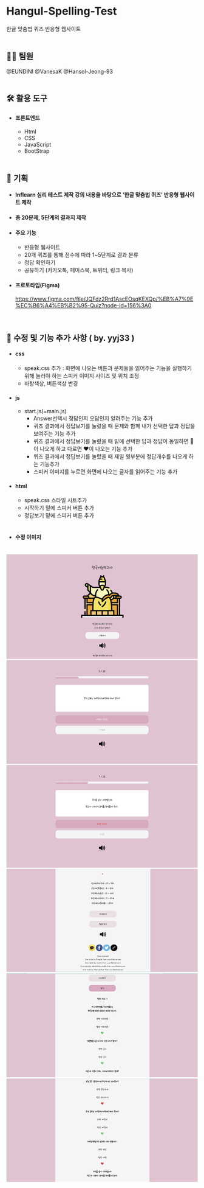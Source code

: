 # Hangul-Spelling-Test
한글 맞춤법 퀴즈 반응형 웹사이트
<br><br>

## 👩‍💻 팀원
@EUNDINI @VanesaK @Hansol-Jeong-93
<br><br>
 
## 🛠 활용 도구
* #### 프론트엔드
  * Html
  * CSS
  * JavaScript
  * BootStrap
<br><br>

## 📑 기획
- #### Inflearn 심리 테스트 제작 강의 내용을 바탕으로 ‘한글 맞춤법 퀴즈’ 반응형 웹사이트 제작
- #### 총 20문제, 5단계의 결과지 제작
- #### 주요 기능
  - 반응형 웹사이트
  - 20개 퀴즈를 통해 점수에 따라 1~5단계로 결과 분류
  - 정답 확인하기
  - 공유하기 (카카오톡, 페이스북, 트위터, 링크 복사)

- #### 프로토타입(Figma)<br>
  <https://www.figma.com/file/JQFdz2Rrd1AscEOsqKEXQp/%EB%A7%9E%EC%B6%A4%EB%B2%95-Quiz?node-id=156%3A0>

<br>
  
## 📝 수정 및 기능 추가 사항 ( by. yyj33 )
- #### css
  - speak.css 추가 : 화면에 나오는 버튼과 문제들을 읽어주는 기능을 실행하기 위해 눌러야 하는 스피커 이미지 사이즈 및 위치 조정
  - 바탕색상, 버튼색상 변경
- #### js
  - start.js(=main.js) 
    - Answer선택시 정답인지 오답인지 알려주는 기능 추가
    - 퀴즈 결과에서 정답보기를 눌렀을 때 문제와 함께 내가 선택한 답과 정답을 보여주는 기능 추가
    - 퀴즈 결과에서 정답보기를 눌렀을 때 밑에 선택한 답과 정답이 동일하면 💚이 나오게 하고 다르면 ❤️이 나오는 기능 추가
    - 퀴즈 결과에서 정답보기를 눌렀을 때 제일 윗부분에 정답개수를 나오게 하는 기능추가
    - 스피커 이미지를 누르면 화면에 나오는 글자를 읽어주는 기능 추가
- #### html
  - speak.css 스타일 시트추가
  - 시작하기 밑에 스피커 버튼 추가 
  - 정답보기 밑에 스피커 버튼 추가
  <br><br>
  
- #### 수정 이미지 <br><br>


 ![alt text](image.png)
 ![alt text](image-1.png)
 ![alt text](image-2.png)
 ![alt text](image-3.png)
 ![alt text](image-4.png)
 ![alt text](image-5.png)
